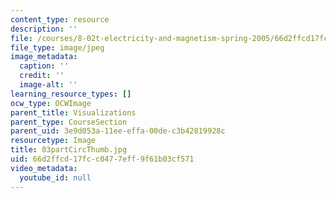 ```yaml
---
content_type: resource
description: ''
file: /courses/8-02t-electricity-and-magnetism-spring-2005/66d2ffcd17fcc0477eff9f61b03cf571_03partCircThumb.jpg
file_type: image/jpeg
image_metadata:
  caption: ''
  credit: ''
  image-alt: ''
learning_resource_types: []
ocw_type: OCWImage
parent_title: Visualizations
parent_type: CourseSection
parent_uid: 3e9d053a-11ee-effa-00de-c3b42819928c
resourcetype: Image
title: 03partCircThumb.jpg
uid: 66d2ffcd-17fc-c047-7eff-9f61b03cf571
video_metadata:
  youtube_id: null
---
```

